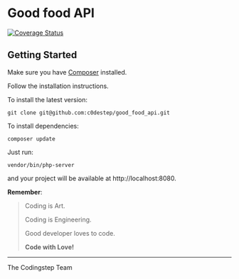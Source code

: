 # Good food API

[![Coverage Status](https://coveralls.io/repos/github/c0destep/good_food_api/badge.svg)](https://coveralls.io/github/c0destep/good_food_api)

## Getting Started

Make sure you have [Composer](https://getcomposer.org/doc/00-intro.md) installed.

Follow the installation instructions.

To install the latest version:

```
git clone git@github.com:c0destep/good_food_api.git
```

To install dependencies:

```
composer update
```

Just run:

```
vendor/bin/php-server
```

and your project will be available at http://localhost:8080.

**Remember**:

> Coding is Art.
>
> Coding is Engineering.
>
> Good developer loves to code.
>
> **Code with Love!**

---

The Codingstep Team
